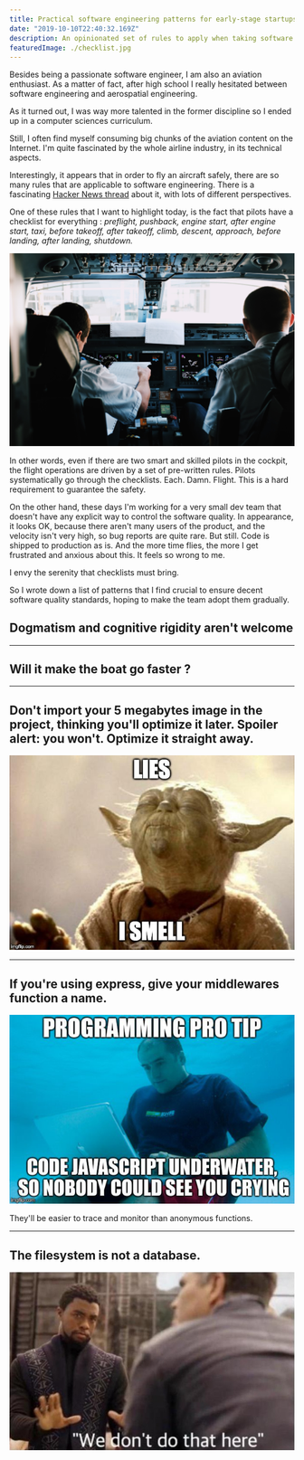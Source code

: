 ```yaml
---
title: Practical software engineering patterns for early-stage startups
date: "2019-10-10T22:40:32.169Z"
description: An opinionated set of rules to apply when taking software decisions
featuredImage: ./checklist.jpg
---
```


Besides being a passionate software engineer, I am also an aviation enthusiast. As a matter of fact, after high school I really hesitated between software engineering and aerospatial engineering.

As it turned out, I was way more talented in the former discipline so I ended up in a computer sciences curriculum.

Still, I often find myself consuming big chunks of the aviation content on the Internet. I'm quite fascinated by the whole airline industry, in its technical aspects.

Interestingly, it appears that in order to fly an aircraft safely, there are so many rules that are applicable to software engineering. There is a fascinating [Hacker News thread](https://news.ycombinator.com/item?id=12093402) about it, with lots of different perspectives.

One of these rules that I want to highlight today, is the fact that pilots have a checklist for everything : _preflight, pushback, engine start, after engine start, taxi, before takeoff, after takeoff, climb, descent, approach, before landing, after landing, shutdown._

![](./checklist.jpg)

In other words, even if there are two smart and skilled pilots in the cockpit, the flight operations are driven by a set of pre-written rules. Pilots systematically go through the checklists. Each. Damn. Flight. This is a hard requirement to guarantee the safety.

On the other hand, these days I'm working for a very small dev team that doesn't have any explicit way to control the software quality. In appearance, it looks OK, because there aren't many users of the product, and the velocity isn't very high, so bug reports are quite rare. But still. Code is shipped to production as is. And the more time flies, the more I get frustrated and anxious about this. It feels so wrong to me.

I envy the serenity that checklists must bring.

So I wrote down a list of patterns that I find crucial to ensure decent software quality standards, hoping to make the team adopt them gradually.

## Dogmatism and cognitive rigidity aren't welcome

---

## Will it make the boat go faster ?

---

## Don't import your 5 megabytes image in the project, thinking you'll optimize it later. Spoiler alert: you won't. Optimize it straight away.

![](./images.jpg)

---

## If you're using express, give your middlewares function a name.

![](./middlewares.jpg)

They'll be easier to trace and monitor than anonymous functions.

---

## The filesystem is not a database.

![](./filesystem.jpg)
